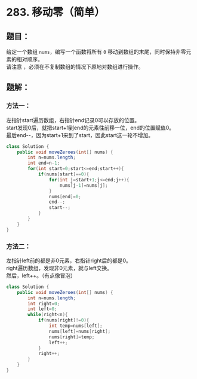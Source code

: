 # 283. 移动零（简单）
## 题目：
给定一个数组 `nums`，编写一个函数将所有 `0` 移动到数组的末尾，同时保持非零元素的相对顺序。\
请注意 ，必须在不复制数组的情况下原地对数组进行操作。
## 题解：
### 方法一：
左指针start遍历数组，右指针end记录0可以存放的位置。\
start发现0后，就把start+1到end的元素往前移一位，end的位置赋值0。\
最后end--，因为start+1来到了start，因此start这一轮不增加。
```java
class Solution {
    public void moveZeroes(int[] nums) {
        int n=nums.length;
        int end=n-1;
        for(int start=0;start<=end;start++){
            if(nums[start]==0){
                for(int j=start+1;j<=end;j++){
                    nums[j-1]=nums[j];
                }
                nums[end]=0;
                end--;
                start--;
            }
        }
    }
}
```
### 方法二：
左指针left前的都是非0元素，右指针right后的都是0。\
right遍历数组，发现非0元素，就与left交换。\
然后，left++。（有点像冒泡）
```java
class Solution {
    public void moveZeroes(int[] nums) {
        int n=nums.length;
        int right=0;
        int left=0;
        while(right<n){
            if(nums[right]!=0){
                int temp=nums[left];
                nums[left]=nums[right];
                nums[right]=temp;
                left++;
            }
            right++;
        }
    }
}
```